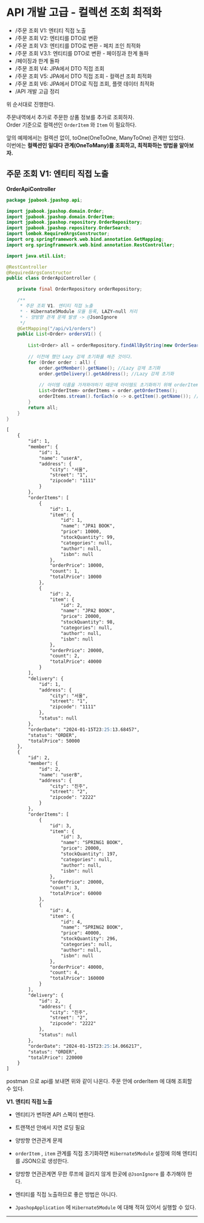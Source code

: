 # API 개발 고급 - 컬렉션 조회 최적화

- /주문 조회 V1: 엔티티 직접 노출
- /주문 조회 V2: 엔티티를 DTO로 변환
- /주문 조회 V3: 엔티티를 DTO로 변환 - 페치 조인 최적화
- /주문 조회 V3.1: 엔티티를 DTO로 변환 - 페이징과 한계 돌파
- /페이징과 한계 돌파
- /주문 조회 V4: JPA에서 DTO 직접 조회
- /주문 조회 V5: JPA에서 DTO 직접 조회 - 컬렉션 조회 최적화
- /주문 조회 V6: JPA에서 DTO로 직접 조회, 플랫 데이터 최적화
- /API 개발 고급 정리

위 순서대로 진행한다.

주문내역에서 추가로 주문한 상품 정보를 추가로 조회하자.  
Order 기준으로 컬렉션인 `OrderItem` 와 `Item` 이 필요하다.  

앞의 예제에서는 컬렉션 없이, toOne(OneToOne, ManyToOne) 관계만 있었다.  
이번에는 **컬렉션인 일대다 관계(OneToMany)를 조회하고, 최적화하는 방법을 알아보자.**

## 주문 조회 V1: 엔티티 직접 노출
**OrderApiController**
```java
package jpabook.jpashop.api;

import jpabook.jpashop.domain.Order;
import jpabook.jpashop.domain.OrderItem;
import jpabook.jpashop.repository.OrderRepository;
import jpabook.jpashop.repository.OrderSearch;
import lombok.RequiredArgsConstructor;
import org.springframework.web.bind.annotation.GetMapping;
import org.springframework.web.bind.annotation.RestController;

import java.util.List;

@RestController
@RequiredArgsConstructor
public class OrderApiController {

    private final OrderRepository orderRepository;

    /**
     * 주문 조회 V1. 엔티티 직접 노출
     * - Hibernate5Module 모듈 등록, LAZY=null 처리
     * - 양방향 관계 문제 발생 -> @JsonIgnore
     */
    @GetMapping("/api/v1/orders")
    public List<Order> ordersV1() {
        
        List<Order> all = orderRepository.findAllByString(new OrderSearch());
        
        // 이전에 했던 Lazy 강제 초기화를 해준 것이다.
        for (Order order : all) {
            order.getMember().getName(); //Lazy 강제 초기화
            order.getDelivery().getAddress(); //Lazy 강제 초기화
            
            // 아이템 이름을 가져와야하기 때문에 아이템도 초기화하기 위해 orderItems 를 만든다.
            List<OrderItem> orderItems = order.getOrderItems();
            orderItems.stream().forEach(o -> o.getItem().getName()); //Lazy 강제초기화
        }
        return all;
    }
}
```

```markdown
[
    {
        "id": 1,
        "member": {
            "id": 1,
            "name": "userA",
            "address": {
                "city": "서울",
                "street": "1",
                "zipcode": "1111"
            }
        },
        "orderItems": [
            {
                "id": 1,
                "item": {
                    "id": 1,
                    "name": "JPA1 BOOK",
                    "price": 10000,
                    "stockQuantity": 99,
                    "categories": null,
                    "author": null,
                    "isbn": null
                },
                "orderPrice": 10000,
                "count": 1,
                "totalPrice": 10000
            },
            {
                "id": 2,
                "item": {
                    "id": 2,
                    "name": "JPA2 BOOK",
                    "price": 20000,
                    "stockQuantity": 98,
                    "categories": null,
                    "author": null,
                    "isbn": null
                },
                "orderPrice": 20000,
                "count": 2,
                "totalPrice": 40000
            }
        ],
        "delivery": {
            "id": 1,
            "address": {
                "city": "서울",
                "street": "1",
                "zipcode": "1111"
            },
            "status": null
        },
        "orderDate": "2024-01-15T23:25:13.68457",
        "status": "ORDER",
        "totalPrice": 50000
    },
    {
        "id": 2,
        "member": {
            "id": 2,
            "name": "userB",
            "address": {
                "city": "진주",
                "street": "2",
                "zipcode": "2222"
            }
        },
        "orderItems": [
            {
                "id": 3,
                "item": {
                    "id": 3,
                    "name": "SPRING1 BOOK",
                    "price": 20000,
                    "stockQuantity": 197,
                    "categories": null,
                    "author": null,
                    "isbn": null
                },
                "orderPrice": 20000,
                "count": 3,
                "totalPrice": 60000
            },
            {
                "id": 4,
                "item": {
                    "id": 4,
                    "name": "SPRING2 BOOK",
                    "price": 40000,
                    "stockQuantity": 296,
                    "categories": null,
                    "author": null,
                    "isbn": null
                },
                "orderPrice": 40000,
                "count": 4,
                "totalPrice": 160000
            }
        ],
        "delivery": {
            "id": 2,
            "address": {
                "city": "진주",
                "street": "2",
                "zipcode": "2222"
            },
            "status": null
        },
        "orderDate": "2024-01-15T23:25:14.066217",
        "status": "ORDER",
        "totalPrice": 220000
    }
]
```

postman 으로 api를 보내면 위와 같이 나온다. 주문 안에 orderItem 에 대해 조회할 수 있다.

**V1. 엔티티 직접 노출**
- 엔티티가 변하면 API 스펙이 변한다.
- 트랜잭션 안에서 지연 로딩 필요
- 양방향 연관관계 문제


- `orderItem` , `item` 관계를 직접 초기화하면 `Hibernate5Module` 설정에 의해 엔티티를 JSON으로 생성한다.
- 양방향 연관관계면 무한 루프에 걸리지 않게 한곳에 `@JsonIgnore` 를 추가해야 한다.
- 엔티티를 직접 노출하므로 좋은 방법은 아니다.
- `JpashopApplication` 에 `Hibernate5Module` 에 대해 적혀 있어서 실행할 수 있다.

---
